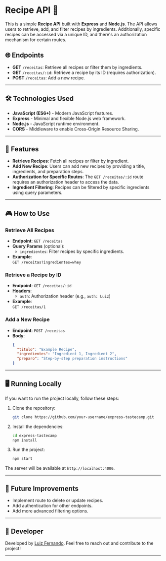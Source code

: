 # Recipe API 🍳

This is a simple **Recipe API** built with **Express** and **Node.js**. The API allows users to retrieve, add, and filter recipes by ingredients. Additionally, specific recipes can be accessed via a unique ID, and there's an authorization mechanism for certain routes.

## 🌐 Endpoints

- **GET** `/receitas`: Retrieve all recipes or filter them by ingredients.
- **GET** `/receitas/:id`: Retrieve a recipe by its ID (requires authorization).
- **POST** `/receitas`: Add a new recipe.

---

## 🛠️ Technologies Used

- **JavaScript (ES6+)** - Modern JavaScript features.
- **Express** - Minimal and flexible Node.js web framework.
- **Node.js** - JavaScript runtime environment.
- **CORS** - Middleware to enable Cross-Origin Resource Sharing.

---

## 🚀 Features

- **Retrieve Recipes**: Fetch all recipes or filter by ingredient.
- **Add New Recipe**: Users can add new recipes by providing a title, ingredients, and preparation steps.
- **Authorization for Specific Routes**: The `GET /receitas/:id` route requires an authorization header to access the data.
- **Ingredient Filtering**: Recipes can be filtered by specific ingredients using query parameters.

---

## 🎮 How to Use

### **Retrieve All Recipes**

- **Endpoint**: `GET /receitas`
- **Query Params** (optional):  
  - `ingredientes`: Filter recipes by specific ingredients.
- **Example**:  
  `GET /receitas?ingredientes=whey`

### **Retrieve a Recipe by ID**

- **Endpoint**: `GET /receitas/:id`
- **Headers**:  
  - `auth`: Authorization header (e.g., `auth: Luiz`)
- **Example**:  
  `GET /receitas/1`

### **Add a New Recipe**

- **Endpoint**: `POST /receitas`
- **Body**:
    ```json
    {
      "titulo": "Example Recipe",
      "ingredientes": "Ingredient 1, Ingredient 2",
      "preparo": "Step-by-step preparation instructions"
    }
    ```

---

## 🖥️ Running Locally

If you want to run the project locally, follow these steps:

1. Clone the repository:

    ```bash
    git clone https://github.com/your-username/express-tastecamp.git
    ```

2. Install the dependencies:

    ```bash
    cd express-tastecamp
    npm install
    ```

3. Run the project:

    ```bash
    npm start
    ```

The server will be available at `http://localhost:4000`.

---

## 📝 Future Improvements

- Implement route to delete or update recipes.
- Add authentication for other endpoints.
- Add more advanced filtering options.

---

## 👤 Developer

Developed by [Luiz Fernando](https://github.com/luuizfernando). Feel free to reach out and contribute to the project!

---
